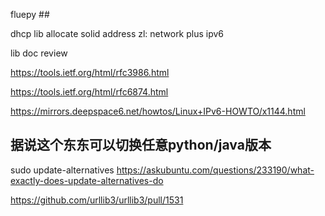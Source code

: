 




fluepy ##

dhcp lib allocate solid address
zl: network  plus ipv6

lib doc
review

https://tools.ietf.org/html/rfc3986.html

https://tools.ietf.org/html/rfc6874.html

https://mirrors.deepspace6.net/howtos/Linux+IPv6-HOWTO/x1144.html





## 据说这个东东可以切换任意python/java版本
sudo update-alternatives
https://askubuntu.com/questions/233190/what-exactly-does-update-alternatives-do

https://github.com/urllib3/urllib3/pull/1531
